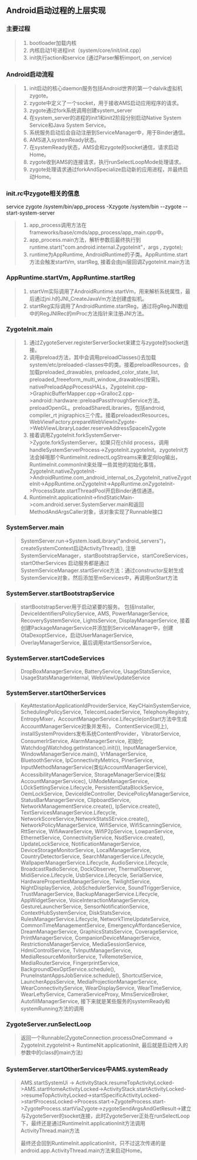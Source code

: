 ## Android启动过程的上层实现

### 主要过程

> 1. bootloader加载内核
> 2. 内核启动1号进程init（system/core/init/init.cpp）
> 3. init执行action和service (通过Parser解析import, on ,service)

### Android启动流程

> 1. init启动的核心daemon服务包括Android世界的第一个dalvik虚拟机zygote。
> 2. zygote中定义了一个socket，用于接收AMS启动应用程序的请求。
> 3. zygote通过fork系统调用创建system_server
> 4. 在system_server的进程的init1和init2阶段分别启动Native System Service和Java System Service。
> 5. 系统服务启动后会自动注册到ServiceManager中，用于Binder通信。
> 6. AMS进入systemReady状态。
> 7. 在systemReady状态，AMS会和zygote的socket通信，请求启动Home。
> 8. zygote收到AMS的连接请求，执行runSelectLoopMode处理请求。
> 9. zygote处理请求通过forkAndSpecialize启动新的应用进程，并最终启动Home。

### init.rc中zygote相关的信息

service zygote /system/bin/app_process -Xzygote /system/bin --zygote --start-system-server

> 1. app_process调用方法在frameworks/base/cmds/app_process/app_main.cpp中。
> 2. app_process.main方法，解析参数后最终执行到runtime.start("com.android.internal.ZygoteInit"，args , zygote);
> 3. runtime为AppRuntime, AndroidRuntime的子类。AppRuntime.start方法会触发startVm, startReg, 接着会由jni层回调ZygoteInit.main方法

### AppRuntime.startVm, AppRuntime.startReg

>1. startVm实际调用了AndroidRuntime.startVm，用来解析系统属性，最后通过jni.h的JNI_CreateJavaVm方法创建虚拟机。
>2. startReg实际调用了AndroidRuntime.startReg，通过将gRegJNI数组中的RegJNIRec的mProc方法指针来注册JNI方法。

### ZygoteInit.main

> 1. 通过ZygoteServer.registerServerSocket来建立与zygote的socket连接。
> 2. 调用preload方法，其中会调用preloadClasses()去加载system/etc/preloaded-classes中的类。接着preloadResources，会加载preloaded_drawables, preloaded_color_state_list, preloaded_freeeform_multi_window_drawables(按需)。nativePreloadAppProcessHALs，ZygoteInit.cpp->GraphicBufferMapper.cpp->Gralloc2.cpp->android::hardware::preloadPassthroughService方法。preloadOpenGL。preloadSharedLibraries，包括android, compiler_rt jnigraphics三个库。接着preloadextResources。WebViewFactory.prepareWebViewInZygote->WebViewLibraryLoader.reserveAddressSpaceInZygote
> 3. 接着调用ZygoteInit.forkSystemServer->Zygote.forkSystemServer。如果只在child process，调用handleSystemServerProcess->ZygoteInit.zygoteInit。zygoteInit方法会掉哦那个RuntimeInit.redirectLogStreams来重定向log输出，RuntimeInit.commonInit来处理一些其他的初始化事情，ZygoteInit.nativeZygoteInit->AndroidRuntime.com_android_internal_os_ZygoteInit_nativeZygoteInit->AppRuntime.onZygoteInit->AppRuntime.onZygoteInit->ProcessState.startThreadPool开启Binder通信通道。
> 4. RuntimeInit.applicationInit->findStaticMain->com.android.server.SystemServer.main和返回MethodAndArgsCaller对象，该对象实现了Runnable接口

### SystemServer.main

> SystemServer.run->System.loadLibrary("android_servers")，createSystemContext启动ActivityThread(), 注册SystemServiceManager，startBootstrapService，startCoreServices，startOtherServices
> 启动服务都是通过SystemServiceManager.startService方法：通过constructor反射生成SystemService对象，然后添加至mServices中，再调用onStart方法

### SystemServer.startBootstrapService
> startBootstrapServer用于启动紧要的服务。
> 包括Installer, DeviceIdentifiersPolicyService, AMS, PowerManagerService, RecoverySystemService, LightsService, DisplayManagerService, 接着创建PackageManagerService并添加到ServiceManager中，创建OtaDexoptService，启动UserManagerService, OverlayManagerService, 最后调用startSensorService。

### SystemServer.startCodeServices
> DropBoxManagerService, BatteryService, UsageStatsService, UsageStatsManagerInternal, WebViewUpdateService

### SystemServer.startOtherServices
> KeyAttestationApplicationIdProviderService, KeyCHainSystemService, SchedulingPolicyService, TelecomLoaderService, TelephonyRegistry, EntropyMixer，AccountManagerService.Lifecycle(onStart方法中生成AccountManagerService对象并发布)， ContentService(同上), installSystemProviders发布系统ContentProvider，VibratorService, ConsumerIrService, AlarmManagerService, 初始化Watchdog(Watchdog.getInstance().init()), InputManagerService, WindowManagerService.main(), VrManagerService, BluetoothService, IpConnectivityMetrics, PinerService, InputMethodManagerService(类似AccountManagerService), AccessibilityManagerService, StorageManagerService(类似AccountManagerServicec), UiModeManagerService, LOckSettingService.Lifecycle, PersistentDataBlockService, OemLockService, DeviceIdleController, DevicePolicyManagerService, StatusBarManagerService, ClipboardService, NetworkManagementService.create(), IpService.create(), TextServicesManagerService.Lifecycle, NetworkScoreService,NetworkStatsSErvice.create(), NetworkPolicyManagerService, WifiService, WifiScanningService, RttService, WifiAwareService, WifiP2pService, LowpanService, EthernetService, ConnectivityService, NsdService.create(), UpdateLockService,  NotificationManagerService, DeviceStorageMonitorService, LocalManagerService, CountryDetectorService, SearchManagerService.Lifecycle, WallpaperManagerService.Lifecycle, AudioService.Lifecycle, BroadcastRadioService, DockObserver, ThermalObserver, MidiService.Lifecycle, UsbService.Lifecycle, SerialService, HardwarePropertiesManagerService, TwilightService, NightDisplayService, JobSchedulerService, SoundTriggerService, TrustManagerService, BackupManagerService.Lifecycle, AppWidgetService, VoiceInteractionManagerService, GestureLauncherService, SensorNotificationService,  ContextHubSystemService, DiskStatsService, RulesManagerService.Lifecycle, NetworkTimeUpdateService, CommonTimeManagementService, EmergencyAffordanceService, DreamManagerService, GraphicsStatsService,  CoverageService, PrintManagerService, 
CompanionDeviceManagerService, RestrictionsManagerService, MediaSessionService, HdmiControlService, TvInputManagerService, MediaResourceMonitorService, TvRemoteService, MediaRouterService, FingerprintService, BackgroundDexOptService.schedule(), PruneInstantAppsJobService.schedule(), ShortcutService, LauncherAppsService, MediaProjectionManagerService, WearConnectivityService, WearDisplayService, WearTimeService, WearLeftyService, CameraServiceProxy, MmsServiceBroker, AutofillManagerService, 接下来就是某些服务的systemReady和systemRunning方法的调用

### ZygoteServer.runSelectLoop
> 返回一个Runnable(ZygoteConnection.processOneCommand -> ZygoteInit.zygoteInit-> RuntimeNit.applicationInit, 最后就是启动传入的参数中的class的main方法)

### SystemServer.startOtherServices中AMS.systemReady

> AMS.startSystemUi -> ActivityStack.resumeTopActivityLocked->AMS.startHomeActivityLocked->ActivityStack.startActivityLocked->resumeTopActivityLocked->startSpecificActivityLocked->startProcessLocked->Process.start->ZygoteProcess.start->ZygoteProcess.startViaZygote->zygoteSendArgsAndGetResult->建立与ZygoteServer的socket连接，此时ZygoteServer正处在runSelectLoop下，最终还是通过RuntimeInit.applicationInit方法调用ActivityThread.main方法
>
> 最终还会回到RuntimeInit.applicationInit，只不过这次传递的是android.app.ActivityThread.main方法来启动Home。